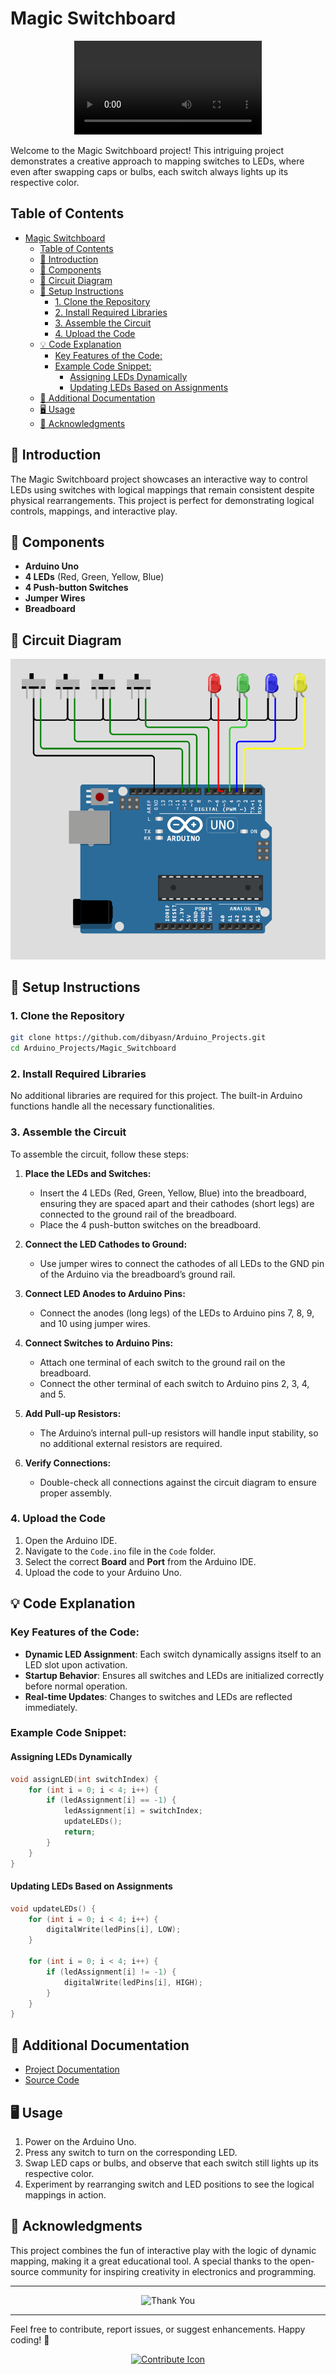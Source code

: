 # Magic Switchboard

<p align="center">
    <video controls>
        <source src="./Assets/Project_Video.mp4" type="video/mp4">
        Your browser does not support the video tag.
    </video>
</p>

Welcome to the Magic Switchboard project! This intriguing project demonstrates a creative approach to mapping switches to LEDs, where even after swapping caps or bulbs, each switch always lights up its respective color.

## Table of Contents

- [Magic Switchboard](#magic-switchboard)
  - [Table of Contents](#table-of-contents)
  - [📖 Introduction](#-introduction)
  - [🔧 Components](#-components)
  - [🔌 Circuit Diagram](#-circuit-diagram)
  - [🚀 Setup Instructions](#-setup-instructions)
    - [1. Clone the Repository](#1-clone-the-repository)
    - [2. Install Required Libraries](#2-install-required-libraries)
    - [3. Assemble the Circuit](#3-assemble-the-circuit)
    - [4. Upload the Code](#4-upload-the-code)
  - [💡 Code Explanation](#-code-explanation)
    - [Key Features of the Code:](#key-features-of-the-code)
    - [Example Code Snippet:](#example-code-snippet)
      - [Assigning LEDs Dynamically](#assigning-leds-dynamically)
      - [Updating LEDs Based on Assignments](#updating-leds-based-on-assignments)
  - [📜 Additional Documentation](#-additional-documentation)
  - [🖥️ Usage](#️-usage)
  - [🎉 Acknowledgments](#-acknowledgments)

## 📖 Introduction

The Magic Switchboard project showcases an interactive way to control LEDs using switches with logical mappings that remain consistent despite physical rearrangements. This project is perfect for demonstrating logical controls, mappings, and interactive play.

## 🔧 Components

- **Arduino Uno**
- **4 LEDs** (Red, Green, Yellow, Blue)
- **4 Push-button Switches**
- **Jumper Wires**
- **Breadboard**

## 🔌 Circuit Diagram

<p align="center">
    <img src="./Assets/Magic_Switchboard_cktdiagram.png" alt="Circuit Diagram" style="max-width:100%;">
</p>

## 🚀 Setup Instructions

### 1. Clone the Repository

```bash
git clone https://github.com/dibyasn/Arduino_Projects.git
cd Arduino_Projects/Magic_Switchboard
```

### 2. Install Required Libraries

No additional libraries are required for this project. The built-in Arduino functions handle all the necessary functionalities.

### 3. Assemble the Circuit

To assemble the circuit, follow these steps:

1. **Place the LEDs and Switches:**
   - Insert the 4 LEDs (Red, Green, Yellow, Blue) into the breadboard, ensuring they are spaced apart and their cathodes (short legs) are connected to the ground rail of the breadboard.
   - Place the 4 push-button switches on the breadboard.

2. **Connect the LED Cathodes to Ground:**
   - Use jumper wires to connect the cathodes of all LEDs to the GND pin of the Arduino via the breadboard’s ground rail.

3. **Connect LED Anodes to Arduino Pins:**
   - Connect the anodes (long legs) of the LEDs to Arduino pins 7, 8, 9, and 10 using jumper wires.

4. **Connect Switches to Arduino Pins:**
   - Attach one terminal of each switch to the ground rail on the breadboard.
   - Connect the other terminal of each switch to Arduino pins 2, 3, 4, and 5.

5. **Add Pull-up Resistors:**
   - The Arduino’s internal pull-up resistors will handle input stability, so no additional external resistors are required.

6. **Verify Connections:**
   - Double-check all connections against the circuit diagram to ensure proper assembly.


### 4. Upload the Code

1. Open the Arduino IDE.
2. Navigate to the `Code.ino` file in the `Code` folder.
3. Select the correct **Board** and **Port** from the Arduino IDE.
4. Upload the code to your Arduino Uno.

## 💡 Code Explanation

### Key Features of the Code:

- **Dynamic LED Assignment**: Each switch dynamically assigns itself to an LED slot upon activation.
- **Startup Behavior**: Ensures all switches and LEDs are initialized correctly before normal operation.
- **Real-time Updates**: Changes to switches and LEDs are reflected immediately.

### Example Code Snippet:

#### Assigning LEDs Dynamically

```cpp
void assignLED(int switchIndex) {
    for (int i = 0; i < 4; i++) {
        if (ledAssignment[i] == -1) {
            ledAssignment[i] = switchIndex;
            updateLEDs();
            return;
        }
    }
}
```

#### Updating LEDs Based on Assignments

```cpp
void updateLEDs() {
    for (int i = 0; i < 4; i++) {
        digitalWrite(ledPins[i], LOW);
    }

    for (int i = 0; i < 4; i++) {
        if (ledAssignment[i] != -1) {
            digitalWrite(ledPins[i], HIGH);
        }
    }
}
```

## 📜 Additional Documentation

- [Project Documentation](./Assets/Magic_Switchboard.pdf)
- [Source Code](./Assets/Code/Code.ino)

## 🖥️ Usage

1. Power on the Arduino Uno.
2. Press any switch to turn on the corresponding LED.
3. Swap LED caps or bulbs, and observe that each switch still lights up its respective color.
4. Experiment by rearranging switch and LED positions to see the logical mappings in action.

## 🎉 Acknowledgments

This project combines the fun of interactive play with the logic of dynamic mapping, making it a great educational tool. A special thanks to the open-source community for inspiring creativity in electronics and programming.

---

<p align="center">
    <img src="https://64.media.tumblr.com/tumblr_lp0f2fIhnF1qa2ip8o1_1280.gif" alt="Thank You">
</p>

---

Feel free to contribute, report issues, or suggest enhancements. Happy coding! 🚀

<p align="center">
    <a href="https://github.com/dibyasn"><img src="https://img.icons8.com/color/48/000000/github.png" alt="Contribute Icon"></a>
</p>

